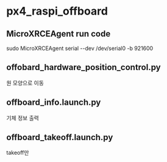 # px4_raspi_offboard

## MicroXRCEAgent run code

sudo MicroXRCEAgent serial --dev /dev/serial0 -b 921600

## offobard_hardware_position_control.py

원 모양으로 이동


## offboard_info.launch.py

기체 정보 출력


## offboard_takeoff.launch.py

takeoff만


